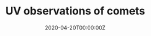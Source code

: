 ---
title: UV observations of comets
summary: To be updated.
#We, comet observers, are hunters. We always keenly chase signs of comets' development, and carefully pick right time, raise (write proposals) our guns (telescopes) to shoot (observe) them. Now I am raising guns for 67P, shooting Y4, and enjoying 46P in the UV band, where they have dense emission lines. The data will tell us their composition, abundance, existence of ice, nuclei's rotation and size, and much more hints of origin and evolvement.
tags:
- Comets
- Solar System
- UV
date: "2020-04-20T00:00:00Z"

# Optional external URL for project (replaces project detail page).
external_link: ""

image:
  caption: Zexi Xing (邢泽曦)
  focal_point: Smart

links:
#- icon: file-alt
#  icon_pack: fas
#  name: H$_2$O Paper
#  url: 

- icon: file-alt
  icon_pack: fas
  name: 2I/Borisov H2O
  url: https://zexixing.github.io/publication/swift_borisov/

- icon: file-alt
  icon_pack: fas
  name: 2I/Borisov CO
  url: https://zexixing.github.io/publication/hst_borisov/

#url_code: ""
#url_pdf: ""
#url_slides: ""
#url_video: ""

# Slides (optional).
#   Associate this project with Markdown slides.
#   Simply enter your slide deck's filename without extension.
#   E.g. `slides = "example-slides"` references `content/slides/example-slides.md`.
#   Otherwise, set `slides = ""`.
#slides: example
---
